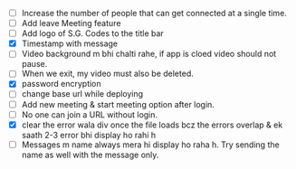 - [ ] Increase the number of people that can get connected at a single time.
- [ ] Add leave Meeting feature
- [ ] Add logo of S.G. Codes to the title bar 
- [x] Timestamp with message
- [ ] Video background m bhi chalti rahe, if app is cloed video should not pause.
- [ ] When we exit, my video must also be deleted.
- [x] password encryption
- [ ] change base url while deploying
- [ ] Add new meeting & start meeting option after login.
- [ ] No one can join a URL without login.
- [x] clear the error wala div once the file loads bcz the errors overlap & ek saath 2-3 error bhi display ho rahi h
- [ ] Messages m name always mera hi display ho raha h. Try sending the name as well with the message only.
